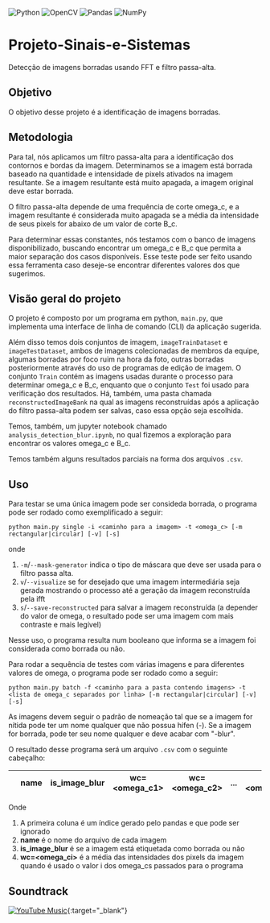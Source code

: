 ![Python](https://img.shields.io/badge/python-3670A0?style=for-the-badge&logo=python&logoColor=ffdd54)
![OpenCV](https://img.shields.io/badge/opencv-%23white.svg?style=for-the-badge&logo=opencv&logoColor=white)
![Pandas](https://img.shields.io/badge/pandas-%23150458.svg?style=for-the-badge&logo=pandas&logoColor=white)
![NumPy](https://img.shields.io/badge/numpy-%23013243.svg?style=for-the-badge&logo=numpy&logoColor=white)


# Projeto-Sinais-e-Sistemas

Detecção de imagens borradas usando FFT e filtro passa-alta.

## Objetivo

O objetivo desse projeto é a identificação de imagens borradas.

## Metodologia

Para tal, nós aplicamos um filtro passa-alta para a identificação dos contornos e bordas da imagem. Determinamos se a imagem está borrada baseado na quantidade e intensidade de pixels ativados na imagem resultante. Se a imagem resultante está muito apagada, a imagem original deve estar borrada.

O filtro passa-alta depende de uma frequência de corte omega_c, e a imagem resultante é considerada muito apagada se a média da intensidade de seus pixels for abaixo de um valor de corte B_c.

Para determinar essas constantes, nós testamos com o banco de imagens disponibilizado, buscando encontrar um omega_c e B_c que permita a maior separação dos casos disponíveis. Esse teste pode ser feito usando essa ferramenta caso deseje-se encontrar diferentes valores dos que sugerimos.

## Visão geral do projeto

O projeto é composto por um programa em python, `main.py`, que implementa uma interface de linha de comando (CLI) da aplicação sugerida.

Além disso temos dois conjuntos de imagem, `imageTrainDataset` e `imageTestDataset`, ambos de imagens colecionadas de membros da equipe, algumas borradas por foco ruim na hora da foto, outras borradas posteriormente através do uso de programas de edição de imagem. O conjunto `Train` contém as imagens usadas durante o processo para determinar omega_c e B_c, enquanto que o conjunto `Test` foi usado para verificação dos resultados. Há, também, uma pasta chamada `reconstructedImageBank` na qual as imagens reconstruídas após a aplicação do filtro passa-alta podem ser salvas, caso essa opção seja escolhida.

Temos, também, um jupyter notebook chamado `analysis_detection_blur.ipynb`, no qual fizemos a exploração para encontrar os valores omega_c e B_c.

Temos também alguns resultados parciais na forma dos arquivos `.csv`.

## Uso

Para testar se uma única imagem pode ser consideda borrada, o programa pode ser rodado como exemplificado a seguir:

```
python main.py single -i <caminho para a imagem> -t <omega_c> [-m rectangular|circular] [-v] [-s]
```

onde

1. `-m`/`--mask-generator` indica o tipo de máscara que deve ser usada para o filtro passa alta.
2. `v`/`--visualize` se for desejado que uma imagem intermediária seja gerada mostrando o processo até a geração da imagem reconstruída pela ifft
3. `s`/`--save-reconstructed` para salvar a imagem reconstruída (a depender do valor de omega, o resultado pode ser uma imagem com mais contraste e mais legível)

Nesse uso, o programa resulta num booleano que informa se a imagem foi considerada como borrada ou não.

Para rodar a sequência de testes com várias imagens e para diferentes valores de omega, o programa pode ser rodado como a seguir:

```
python main.py batch -f <caminho para a pasta contendo imagens> -t <lista de omega_c separados por linha> [-m rectangular|circular] [-v] [-s]
```

As imagens devem seguir o padrão de nomeação tal que se a imagem for nítida pode ter um nome qualquer que não possua hífen (-). Se a imagem for borrada, pode ter seu nome qualquer e deve acabar com "-blur".

O resultado desse programa será um arquivo `.csv` com o seguinte cabeçalho:

|  | name | is_image_blur | wc=<omega_c1> | wc=<omega_c2> | ... | wc=<omega_cN> |
|:--- | ---|---|---|---|---|---|

Onde

1. A primeira coluna é um índice gerado pelo pandas e que pode ser ignorado
2. **name** é o nome do arquivo de cada imagem
3. **is_image_blur** é se a imagem está etiquetada como borrada ou não
4. **wc=<omega_ci>** é a média das intensidades dos pixels da imagem quando é usado o valor i dos omega_cs passados para o programa


## Soundtrack
[![YouTube Music](https://img.shields.io/badge/YouTube_Music-FF0000?style=for-the-badge&logo=youtube-music&logoColor=white)](https://youtu.be/68ugkg9RePc?t=32){:target="_blank"}

